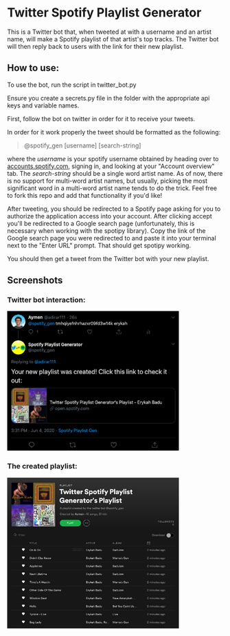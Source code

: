 # Twitter Spotify Playlist Generator

This is a Twitter bot that, when tweeted at with a username and an artist name, will make a Spotify playlist of that artist's top tracks. The Twitter bot will then reply back to users with the link for their new playlist.  

## How to use:

To use the bot, run the script in twitter_bot.py

Ensure you create a secrets.py file in the folder with the appropriate api keys and variable names.

First, follow the bot on twitter in order for it to receive your tweets.

In order for it work properly the tweet should be formatted as the following:
> @spotify_gen [username] [search-string]

where the _username_ is your spotify username obtained by heading over to [accounts.spotify.com](https://accounts.spotify.com/), signing in, and looking at your "Account overview" tab. The _search-string_ should be a single word artist name. As of now, there is no support for multi-word artist names, but usually, picking the most significant word in a multi-word artist name tends to do the trick. Feel free to fork this repo and add that functionality if you'd like!

After tweeting, you should be redirected to a Spotify page asking for you to authorize the application access into your account. After clicking accept you'll be redirected to a Google search page (unfortunately, this is necessary when working with the spotipy library). Copy the link of the Google search page you were redirected to and paste it into your terminal next to the "Enter URL" prompt. That should get spotipy working. 

You should then get a tweet from the Twitter bot with your new playlist.

## Screenshots

### Twitter bot interaction:

<img src = "screenshots/img_1.png" width = 400>

### The created playlist:

<img src = "screenshots/img_2.png" width = 400>
